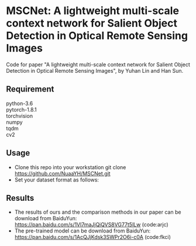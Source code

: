 # MSCNet: A lightweight multi-scale context network for Salient Object Detection in Optical Remote Sensing Images
Code for paper "A lightweight multi-scale context network for Salient Object Detection in Optical Remote Sensing Images", by Yuhan Lin and Han Sun.

## Requirement
python-3.6  
pytorch-1.8.1  
torchvision  
numpy  
tqdm  
cv2

## Usage
* Clone this repo into your workstation 
git clone https://github.com/NuaaYH/MSCNet.git
* Set your dataset format as follows:

## Results
* The results of ours and the comparison methods in our paper can be download from BaiduYun:
https://pan.baidu.com/s/1Vl7maJjQiQVS8VG77t5lLw  (code:arjc)
* The pre-trained model can be download from BaiduYun:
https://pan.baidu.com/s/1AcQJjKdsk3SWPr2O6i-c0A  (code:fkci)
